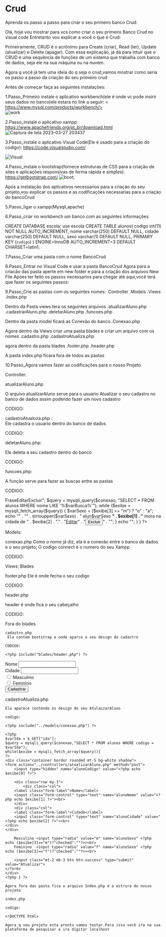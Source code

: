 
# Crud
Aprenda os passo a passo para criar o seu primeiro banco Crud:

 Olá, hoje vou mostrar para vcs como criar o seu primeiro Banco Crud no visual code
     Entretanto vou explicar a você o que é Crud:

 Primeiramente, CRUD é o acrônimo para Create (criar), Read (ler), Update (atualizar) e Delete (apagar). Com essa explicação, já dá para intuir que o CRUD é uma sequência de funções de um sistema que trabalha com banco de dados, seja ele na sua máquina ou na nuvem.
   
   Agora q você já tem uma ideia do q seja o crud,vamos mostrar como seria os passo a passo da criação do seu primeiro crud
   
   Antes de começar faça as seguintes instalações:
  
  1.Passo_Primeiro instale o aplicativo workbench(ele é onde vc pode insirir seus dados no banco)ele estara no link a seguir:
     < https://www.mysql.com/products/workbench/>  
       ![work](https://user-images.githubusercontent.com/128431256/228089834-47849141-6f5c-4a9a-a337-790a592980a4.png)
 
 
   2.Passo_instale o aplicativo xampp:
        <https://www.apachefriends.org/pt_br/download.html>
![Captura de tela 2023-03-27 203437](https://user-images.githubusercontent.com/128431256/228090208-646ab456-2128-4162-8ecd-f14829c6bfcf.png)

 3.Passo_instale o aplicativo Visual Code(Ele é usado para a criação do codigo):
      https://code.visualstudio.com/
    
   ![Visual](https://user-images.githubusercontent.com/128431256/228089947-1202e57c-87a4-4500-8f21-0a9e8350e883.png)

   4.Passo_instale o bootstrap(fornece estruturas de CSS para a criação de sites e aplicações responsivas de forma rápida e simples):
     <https://getbootstrap.com/>
        ![boot](https://user-images.githubusercontent.com/128431256/228089994-654df66a-beb0-4bde-9413-01f7527edbb1.png);
	
Após a instalação dos aplicativos necessarios para a criação do seu projeto,vou explicar os passos e as codificações necessarias para a criação do bancoCrud

   5.Passo_ligar o xampp(Mysqli,apache)

   6.Passo_criar no workbench um banco com as seguintes informações 

   CREATE DATABASE  escola;
    use escola
 CREATE TABLE  alunos(
   codigo int(11) NOT NULL AUTO_INCREMENT,
   nome varchar(250) DEFAULT NULL,
   cidade varchar(250) DEFAULT NULL,
   sexo varchar(1) DEFAULT NULL,
   PRIMARY KEY (`codigo`)
  )  ENGINE=InnoDB AUTO_INCREMENT=3 DEFAULT CHARSET=latin1;

7.Passo_Criar uma pasta com o nome BancoCrud

8.Passo_Entrar no Visual Code e usar a pasta BancoCrud
   Agora para a criacão das pasta aperte em new folder e para a criação dos arquivos New File
    Apóes ter feito os passos necessarios para chegar até aqui,você terá que fazer os seguintes passos:
 
 9.Passo_Crie as pastas com os seguintes nomes:
   .Controller
   .Models
   .Views
   .Index.php
   
   Dentro da Pasta views tera os seguintes arquivos 
   .atualizarAluno.php
   .cadastrarAluno.php
   .deletarAluno.php
   .funcoes.php
 
 Dentro da pasta model ficará as Conexão do banco
    .Conexao.php
  
  Agora dentro da Views criar uma pasta blades e criar um arquivo com os nomes
    .cadastro.php
    .cadastroAtualiza.php
   
   agora dentro da pasta blades
   .footer.php
   .header.php

A pasta index.php ficara fora de todos as pastas 

   10.Passo_Agora vamos fazer as codificações para o nosso Projeto
 
 Controller:
 
 atualizarAluno.php

O arquivo atualizarAluno serve para o usuario Atualizar o seu cadastro no banco de dados assim podendo fazer um novo cadastro
   
   CODIGO:
  
  <?php
   include("../models/conexao.php");
   mysqli_query($conexao, "UPDATE alunos SET nome='".$_POST["alunoNome"]."', cidade='".$_POST["alunoCidade"]."', sexo='".$_POST["alunoSexo"]."' WHERE codigo = ".$_POST["alunoCodigo"]);
   header("location:../");
   ?>
  
  cadastroAtualoza.php :  
   Ele cadastra o usuario dentro do banco de dados 
   
   CODIGO:

<?php
  include("../models/conexao.php");
 mysqli_query($conexao, "INSERT INTO alunos (nome, cidade, sexo) VALUES ('".$_POST["alunoNome"]."', '".$_POST["alunoCidade"]."', '".$_POST["alunoSexo"]."')");
  header("location:../");
  ?>
 
 deletarAluno.php:
 
 Ele deleta a seu cadastro dentro do banco

CODIGO:
    <?php
    include("../models/conexao.php");
    mysqli_query($conexao,"DELETE FROM alunos WHERE codigo = ".$_GET["ida"]);
    header("location:../");
    ?>

funcoes.php:
  
  A função serve para fazer as buscas entre as pastas 
 
 CODIGO:
   <?php
function mostrarDados()
{
    include("models/conexao.php");
    if (empty($_POST["buscar"])) {
        echo "Nenhum resultado";
    } else {
        $varBusca = $_POST["buscar"];
        echo "<table class='table table-bordered table-striped table-hover' border='1' width='450'><tr><td>Frase</td><td>Editar</td><td>Excluir</td></tr>";
        $query = mysqli_query($conexao, "SELECT * FROM alunos WHERE nome LIKE '%$varBusca%'");
        while ($exibe = mysqli_fetch_array($query)) {
            $varSexo = ($exibe[3] == "m") ? "o" : "a";
            echo "<tr>" .
                "<td>" . strtoupper($varSexo) . " alun$varSexo <b>" . $exibe[1] . "</b> mora na cidade de " . $exibe[2] . ".</td>" .
                "<td><a href='views/cadastroAtualiza.php?ida=" . $exibe[0] . "'><buttom type='button' class='btn btn-secondary'>Editar</button></a></td>" .
                "<td><a href='controllers/deletarAluno.php?ida=" . $exibe[0] . "'><button type='button' class='btn btn-danger'>Excluir</button></a></td>" .
                "</tr>";
        }

        echo "</table>";
    }
}
?>
  
  Models:
  
  conexao.php
   Como o nome já diz, ela é a conexão entre o banco de dados e o seu projeto;
   O codigo connect é o numero do seu Xampp
    
   CODIGO:
     <?php
$conexao = mysqli_connect("127.0.0.1","root","");
           mysqli_select_db($conexao,"escola");
           mysqli_set_charset($conexao,"UTF8");
 ?>
  
  Views:
     Blades
  
  footer.php
     Ele é onde fecha o seu codigo
 
 CODIGO:
     <script src="https://cdn.jsdelivr.net/npm/bootstrap@5.3.0-alpha1/dist/js/bootstrap.bundle.min.js" integrity="sha384-w76AqPfDkMBDXo30jS1Sgez6pr3x5MlQ1ZAGC+nuZB+EYdgRZgiwxhTBTkF7CXvN" crossorigin="anonymous"></script>
</body>
</html>
  header.php

header é onde fica o seu cabeçalho

CODIGO:

   <!DOCTYPE html>
<html lang="pt-br">
<head>
    <meta charset="UTF-8">
    <meta http-equiv="X-UA-Compatible" content="IE=edge">
    <meta name="viewport" content="width=device-width, initial-scale=1.0">
    <title>PHP - Revisão</title>
    <link href="https://cdn.jsdelivr.net/npm/bootstrap@5.3.0-alpha1/dist/css/bootstrap.min.css" rel="stylesheet" integrity="sha384-GLhlTQ8iRABdZLl6O3oVMWSktQOp6b7In1Zl3/Jr59b6EGGoI1aFkw7cmDA6j6gD" crossorigin="anonymous">
</head>
<body class="bg-secondary">
    
Fora do blades 
    
	cadastro.php
     Ela contem bootstrap e onde aparce o seu design do cadastro
   
	CODIGO:
 
    <?php include("blades/header.php") ?>

<div class="container border rounded mt-5 bg-white shadow">
    <form action="../controllers/cadastrarAluno.php" method="post">
        <div class="row">
            <div class="col">
        <label class="form-label">Nome</label>
        <input class="form-control" type="text" name="alunoNome"><br>
</diV>
        <div class="col">
        <label class="form-label">Cidade</label>
        <input class="form-control" type="text" name="alunoCidade"><br>
</div>
</div>
        <input class="form-check-input"type="radio" value="m" name="alunoSexo">
        <label class="radio-inline"> Masculino </label><br>
        <input class="form-check-input" type="radio" value="f" name="alunoSexo">
        <label class="radio-inline"> Feminino </label><br>
        <input class="mt-2 mb-3 btn btn-success" type="submit" value="Cadastrar">
    </form>
</div>

<?php include("blades/footer.php") ?>

   cadastroAtualiza.php

    Ela aparece contendo os design do seu AtulaizarAluno

    codigo:

    <?php include("../models/conexao.php") ?>
<?php include("blades/header.php") ?>

    <?php
    $varIda = $_GET["ida"];
    $query = mysqli_query($conexao,"SELECT * FROM alunos WHERE codigo = $varIda");
    while($exibe = mysqli_fetch_array($query)){
    ?>
    <div class="container border rounded mt-5 bg-white shadow">
    <form action="../controllers/atualizarAluno.php" method="post">
        <input type="hidden" name="alunoCodigo" value="<?php echo $exibe[0] ?>">
        
        <div class="row my-3">
            <div class="col">
        <label class="form-label">Nome</label>
        <input class="form-control" type="text" name="alunoNome" value="<?php echo $exibe[1] ?>"><br>
        </div>
        <div class="col">
        <label class="form-label">Cidade</label>
        <input class="form-control" type="text" name="alunoCidade" value="<?php echo $exibe[2] ?>"><br>
    </div>
    </div>
 
        Masculino <input type="radio" value="m" name="alunoSexo" <?php echo ($exibe[3]=="m")?"checked":""?>><br>
        Feminino  <input type="radio" value="f" name="alunoSexo" <?php echo ($exibe[3]=="f")?"checked":""?>><br>
        
        <input class="mt-2 mb-3 btn btn-success" type="submit" value="Atualizar">
    </form>
    </div>
    <?php } ?>

<?php include("blades/footer.php") ?>
 
    Agora fora das pasta fica o arquivo Index.php é a estrura do nosso projeto
 
    index.php

    codigo:

    <!DOCTYPE html>
<html lang="en">
<head>
    <meta charset="UTF-8">
    <meta http-equiv="X-UA-Compatible" content="IE=edge">
    <meta name="viewport" content="width=device-width, initial-scale=1.0">
    <title>Document</title>
</head>
<body>
    
</body>
</html>
	
	
	Agora q seu projeto esta pronto vamos testar.Para isso você ira na sua plataforma de pesquisar e ira digitar localhost
